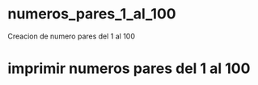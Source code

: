 # numeros_pares_1_al_100
Creacion de numero pares del 1 al 100

<meta charset="UTF-8">


<h1> imprimir numeros pares del 1 al 100</h1>


<script>
	
	function saltarLinea() {

		document.write("<br>");
		document.write("<br>");
		document.write("<br>");
	}

	function imprimir(frase){

		document.write(frase);
		saltarLinea();
	}

	var par = 1;
	var contador = 2;

	while(par <= 50){

		imprimir(contador);
		par++;
		contador = contador + 2;
	}
	
	imprimir ("FIN");






</script>
